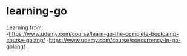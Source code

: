 # learning-go

Learning from:  
-https://www.udemy.com/course/learn-go-the-complete-bootcamp-course-golang/
-https://www.udemy.com/course/concurrency-in-go-golang/
